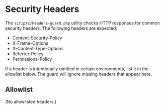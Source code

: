 # Security Headers

The `scripts/headers-guard.php` utility checks HTTP responses for common
security headers. The following headers are expected:

- Content-Security-Policy
- X-Frame-Options
- X-Content-Type-Options
- Referrer-Policy
- Permissions-Policy

If a header is intentionally omitted in certain environments, list it in
the allowlist below. The guard will ignore missing headers that appear
here.

## Allowlist

(No allowlisted headers.)
